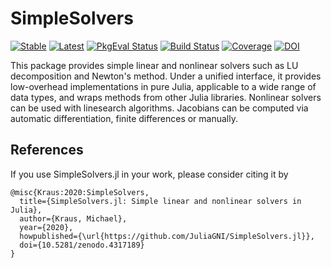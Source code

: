 # SimpleSolvers

[![Stable](https://img.shields.io/badge/docs-stable-blue.svg)](https://JuliaGNI.github.io/SimpleSolvers.jl/stable)
[![Latest](https://img.shields.io/badge/docs-latest-blue.svg)](https://JuliaGNI.github.io/SimpleSolvers.jl/latest)
[![PkgEval Status](https://juliaci.github.io/NanosoldierReports/pkgeval_badges/S/SimpleSolvers.svg)](https://juliaci.github.io/NanosoldierReports/pkgeval_badges/S/SimpleSolvers.html)
[![Build Status](https://github.com/JuliaGNI/SimpleSolvers.jl/workflows/CI/badge.svg)](https://github.com/JuliaGNI/SimpleSolvers.jl/actions)
[![Coverage](https://codecov.io/gh/JuliaGNI/SimpleSolvers.jl/branch/main/graph/badge.svg)](https://codecov.io/gh/JuliaGNI/SimpleSolvers.jl)
[![DOI](https://zenodo.org/badge/doi/10.5281/zenodo.4317189.svg)](https://doi.org/10.5281/zenodo.4317189)

This package provides simple linear and nonlinear solvers such as LU decomposition and Newton's method. Under a unified interface, it provides low-overhead implementations in pure Julia, applicable to a wide range of data types, and wraps methods from other Julia libraries. Nonlinear solvers can be used with linesearch algorithms. Jacobians can be computed via automatic differentiation, finite differences or manually.

## References

If you use SimpleSolvers.jl in your work, please consider citing it by

```
@misc{Kraus:2020:SimpleSolvers,
  title={SimpleSolvers.jl: Simple linear and nonlinear solvers in Julia},
  author={Kraus, Michael},
  year={2020},
  howpublished={\url{https://github.com/JuliaGNI/SimpleSolvers.jl}},
  doi={10.5281/zenodo.4317189}
}
```
